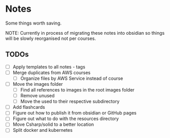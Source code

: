 # Notes 

Some things worth saving.

NOTE: Currently in process of migrating these notes into obsidian so things will be slowly reorganised not per courses.

## TODOs

- [ ] Apply templates to all notes - tags
- [ ] Merge duplicates from AWS courses
    - [ ] Organize files by AWS Service instead of course
- [ ] Move the images folder
    - [ ] Find all references to images in the root images folder
    - [ ] Remove unused
    - [ ] Move the used to their respective subdirectory
- [ ] Add flashcards
- [ ] Figure out how to publish it from obsidian or GitHub pages
- [ ] Figure out what to do with the resources directory
- [ ] Move Csharp/solid to a better location
- [ ] Split docker and kubernetes
